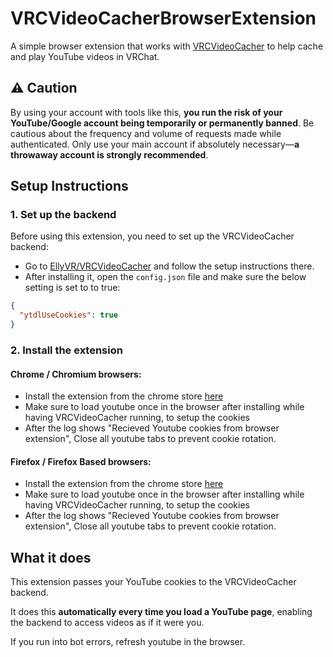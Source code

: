 # VRCVideoCacherBrowserExtension

A simple browser extension that works with [VRCVideoCacher](https://github.com/EllyVR/VRCVideoCacher) to help cache and play YouTube videos in VRChat.

## ⚠️ Caution

By using your account with tools like this, **you run the risk of your YouTube/Google account being temporarily or permanently banned**. Be cautious about the frequency and volume of requests made while authenticated. Only use your main account if absolutely necessary—**a throwaway account is strongly recommended**.

## Setup Instructions

### 1. Set up the backend

Before using this extension, you need to set up the VRCVideoCacher backend:

- Go to [EllyVR/VRCVideoCacher](https://github.com/EllyVR/VRCVideoCacher) and follow the setup instructions there.
- After installing it, open the `config.json` file and make sure the below setting is set to to true:

```json
{
  "ytdlUseCookies": true
}
```

### 2. Install the extension

#### Chrome / Chromium browsers:

- Install the extension from the chrome store [here](https://chromewebstore.google.com/detail/vrcvideocacher-cookies-ex/kfgelknbegappcajiflgfbjbdpbpokge)
- Make sure to load youtube once in the browser after installing while having VRCVideoCacher running, to setup the cookies
- After the log shows "Recieved Youtube cookies from browser extension", Close all youtube tabs to prevent cookie rotation.

#### Firefox / Firefox Based browsers:

- Install the extension from the chrome store [here](https://addons.mozilla.org/en-GB/firefox/addon/vrcvideocachercookiesexporter/)
- Make sure to load youtube once in the browser after installing while having VRCVideoCacher running, to setup the cookies
- After the log shows "Recieved Youtube cookies from browser extension", Close all youtube tabs to prevent cookie rotation.

## What it does

This extension passes your YouTube cookies to the VRCVideoCacher backend.

It does this **automatically every time you load a YouTube page**, enabling the backend to access videos as if it were you.

If you run into bot errors, refresh youtube in the browser.